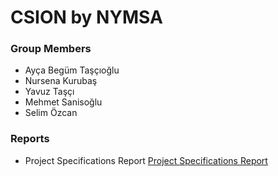 # CSION by NYMSA
### Group Members
- Ayça Begüm Taşçıoğlu
- Nursena Kurubaş
- Yavuz Taşçı
- Mehmet Sanisoğlu
- Selim Özcan

### Reports
- Project Specifications Report [Project Specifications Report](https://github.com/aeyc/csion/tree/master/Reports/Project%20Specifications)

